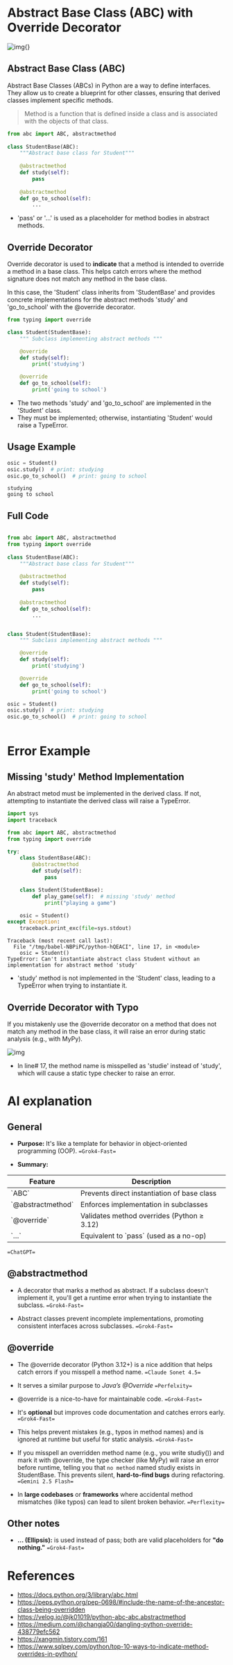 # Abstract Base Class (ABC) with Override Decorator

![img](./img/abstract_override.png "Abstract Base Class (ABC) with Override Decorator"){}


## Abstract Base Class (ABC)

Abstract Base Classes (ABCs) in Python are a way to define interfaces. They allow us to create a blueprint for other classes, ensuring that derived classes implement specific methods.

> Method is a function that is defined inside a class and is associated with the objects of that class.

```python
from abc import ABC, abstractmethod
 
class StudentBase(ABC):
	"""Abstract base class for Student"""
	
    @abstractmethod
    def study(self):
        pass
 
    @abstractmethod
    def go_to_school(self):
        ...
```

-   'pass' or '&#x2026;' is used as a placeholder for method bodies in abstract methods.


## Override Decorator

Override decorator is used to **indicate** that <span class="underline">a method is intended to override a method in a base class</span>. This <span class="underline">helps catch errors</span> where the method signature does not match any method in the base class.

In this case, the 'Student' class inherits from 'StudentBase' and provides concrete implementations for the abstract methods 'study' and 'go\_to\_school' with the @override decorator.

```python
from typing import override

class Student(StudentBase):
	""" Subclass implementing abstract methods """

    @override
    def study(self):
        print('studying')

    @override
    def go_to_school(self):
        print('going to school')
```

-   The two methods 'study' and 'go\_to\_school' are implemented in the 'Student' class.
-   They must be implemented; otherwise, instantiating 'Student' would raise a TypeError.


## Usage Example

```python
osic = Student()
osic.study()  # print: studying
osic.go_to_school()  # print: going to school
```

    studying
    going to school


## Full Code

```python

from abc import ABC, abstractmethod
from typing import override
 
class StudentBase(ABC):
	"""Abstract base class for Student"""
	
    @abstractmethod
    def study(self):
        pass
 
    @abstractmethod
    def go_to_school(self):
        ...


class Student(StudentBase):
	""" Subclass implementing abstract methods """

    @override
    def study(self):
        print('studying')

    @override
    def go_to_school(self):
        print('going to school')

osic = Student()
osic.study()  # print: studying
osic.go_to_school()  # print: going to school
	
```


# Error Example


## Missing 'study' Method Implementation

An abstract metod must be implemented in the derived class. If not, attempting to instantiate the derived class will raise a TypeError.

```python
import sys
import traceback

from abc import ABC, abstractmethod
from typing import override

try:
    class StudentBase(ABC):
        @abstractmethod
        def study(self):
            pass

    class Student(StudentBase):
        def play_game(self):  # missing 'study' method
            print("playing a game")

    osic = Student()
except Exception:
    traceback.print_exc(file=sys.stdout)
```

    Traceback (most recent call last):
      File "/tmp/babel-NBPiPC/python-hQEACI", line 17, in <module>
        osic = Student()
    TypeError: Can't instantiate abstract class Student without an implementation for abstract method 'study'

-   'study' method is not implemented in the 'Student' class, leading to a TypeError when trying to instantiate it.


## Override Decorator with Typo

If you mistakenly use the @override decorator on a method that does not match any method in the base class, it will raise an error during static analysis (e.g., with MyPy).

![img](./img/override_error.png)

-   In line# 17, the method name is misspelled as 'studie' instead of 'study', which will cause a static type checker to raise an error.


# AI explanation


## General

-   **Purpose:** It's like a template for behavior in object-oriented programming (OOP). `=Grok4-Fast=`

-   **Summary:** 

| Feature             | Description                                 |
|------------------- |------------------------------------------- |
| \`ABC\`             | Prevents direct instantiation of base class |
| \`@abstractmethod\` | Enforces implementation in subclasses       |
| \`@override\`       | Validates method overrides (Python ≥ 3.12) |
| \`&#x2026;\`        | Equivalent to \`pass\` (used as a no-op)    |

`=ChatGPT=`


## @abstractmethod

-   A decorator that marks a method as abstract. If a subclass doesn't implement it, you'll get a runtime error when trying to instantiate the subclass. `=Grok4-Fast=`

-   Abstract classes prevent incomplete implementations, promoting consistent interfaces across subclasses. `=Grok4-Fast=`


## @override

-   The @override decorator (Python 3.12+) is a nice addition that helps catch errors if you misspell a method name. `=Claude Sonet 4.5=`

-   It serves a similar purpose to *Java’s @Override* `=Perfelxity=`

-   @override is a nice-to-have for maintainable code. `=Grok4-Fast=`

-   It's **optional** but improves code documentation and catches errors early. `=Grok4-Fast=`

-   This helps prevent mistakes (e.g., typos in method names) and is ignored at runtime but useful for static analysis. `=Grok4-Fast=`

-   If you misspell an overridden method name (e.g., you write studiy()) and mark it with @override, the type checker (like MyPy) will raise an error before runtime, telling you that `no method` named studiy exists in StudentBase. This prevents silent, **hard-to-find bugs** during refactoring. `=Gemini 2.5 Flash=`

-   In **large codebases** or **frameworks** where accidental method mismatches (like typos) can lead to silent broken behavior. `=Perflexity=`


## Other notes

-   **&#x2026; (Ellipsis):** is used instead of pass; both are valid placeholders for **"do nothing."** `=Grok4-Fast=`


# References

-   <https://docs.python.org/3/library/abc.html>
-   <https://peps.python.org/pep-0698/#include-the-name-of-the-ancestor-class-being-overridden>
-   <https://velog.io/@jk01019/python-abc-abc.abstractmethod>
-   <https://medium.com/@changja00/dangling-python-override-438779efc562>
-   <https://xangmin.tistory.com/161>
-   <https://www.sqlpey.com/python/top-10-ways-to-indicate-method-overrides-in-python/>
